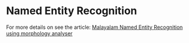 # Named Entity Recognition

<script setup>
import Ner from './components/Ner.vue'
</script>


<Ner/>


For more details on see the article:  [Malayalam Named Entity Recognition using morphology analyser](https://thottingal.in/blog/2019/03/10/malayalam-named-entity-recognition-using-morphology-analyser/)
